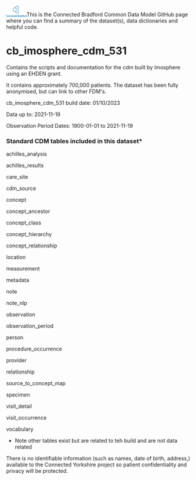 <a href="https://www.bradfordresearch.nhs.uk/our-research-teams/connected-bradford/">
  <img align="left" alt="ConnectedBradford" width="55px" src="https://github.com/ShoreRob1/Images/blob/main/CB%20logo%201.png?raw=true" />
</a>

This is the Connected Bradford Common Data Model GitHub page where you can find a summary of the dataset(s), data dictionaries and helpful code.

# cb_imosphere_cdm_531

Contains the scripts and documentation for the cdm built by Imosphere using an EHDEN grant.

It contains approximately 700,000 patients. The dataset has been fully anonymised, but can link to other FDM's.

cb_imosphere_cdm_531	build date: 01/10/2023	

Data up to: 2021-11-19

Observation Period Dates: 1900-01-01	to 2021-11-19

### Standard CDM tables included in this dataset*
achilles_analysis

achilles_results

care_site

cdm_source

concept

concept_ancestor

concept_class

concept_hierarchy

concept_relationship

location

measurement

metadata

note

note_nlp

observation

observation_period

person

procedure_occurrence

provider

relationship

source_to_concept_map

specimen

visit_detail

visit_occurrence

vocabulary

* Note other tables exist but are related to teh build and are not data related

There is no identifiable information (such as names, date of birth, address,) available to the Connected Yorkshire project so patient confidentiality and privacy will be protected.




